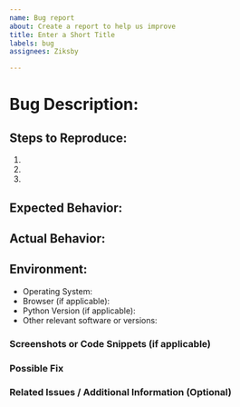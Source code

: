 ```yaml
---
name: Bug report
about: Create a report to help us improve
title: Enter a Short Title
labels: bug
assignees: Ziksby

---
```


# Bug Description:

<!--- Provide a clear and concise description of the bug. -->

## Steps to Reproduce:

<!--- Outline the steps required to reproduce the bug. Include any relevant code or commands if applicable. -->

1.
2.
3.

## Expected Behavior:

<!--- Describe what you expected to happen when you followed the steps above. -->

## Actual Behavior:

<!--- Describe what actually happened, including any error messages or unexpected behavior. -->

## Environment:

- Operating System: <!--- Specify your operating system (e.g., Windows 10, macOS, Ubuntu 20.04). -->
- Browser (if applicable): <!--- Specify the browser and version, if the bug is related to a web application. -->
- Python Version (if applicable): <!--- Specify the Python version, if the bug is related to Python code. -->
- Other relevant software or versions:

### Screenshots or Code Snippets (if applicable)

<!--- Include screenshots, code snippets, or error messages that help illustrate the bug. -->

### Possible Fix

<!--- If you have suggestions for a fix or can identify the source of the problem, please provide details here. -->

### Related Issues / Additional Information (Optional)

<!--- If there are any related issues or pull requests, please link them here. -->
